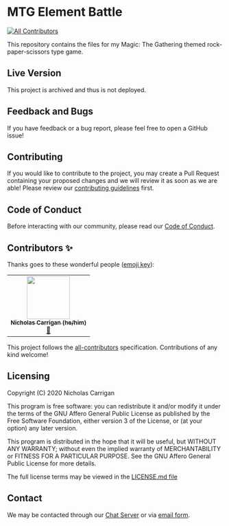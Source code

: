# MTG Element Battle
<!-- ALL-CONTRIBUTORS-BADGE:START - Do not remove or modify this section -->
[![All Contributors](https://img.shields.io/badge/all_contributors-1-orange.svg?style=flat-square)](#contributors-)
<!-- ALL-CONTRIBUTORS-BADGE:END -->

This repository contains the files for my Magic: The Gathering themed rock-paper-scissors type game.

## Live Version

This project is archived and thus is not deployed.

## Feedback and Bugs

If you have feedback or a bug report, please feel free to open a GitHub issue!

## Contributing

If you would like to contribute to the project, you may create a Pull Request containing your proposed changes and we will review it as soon as we are able! Please review our [contributing guidelines](CONTRIBUTING.md) first.

## Code of Conduct

Before interacting with our community, please read our [Code of Conduct](CODE_OF_CONDUCT.md).

## Contributors ✨

Thanks goes to these wonderful people ([emoji key](https://allcontributors.org/docs/en/emoji-key)):

<!-- ALL-CONTRIBUTORS-LIST:START - Do not remove or modify this section -->
<!-- prettier-ignore-start -->
<!-- markdownlint-disable -->
<table>
  <tr>
    <td align="center"><a href="http://www.nhcarrigan.com"><img src="https://avatars1.githubusercontent.com/u/63889819?v=4" width="100px;" alt=""/><br /><sub><b>Nicholas Carrigan (he/him)</b></sub></a><br /><a href="#projectManagement-nhcarrigan" title="Project Management">📆</a></td>
  </tr>
</table>

<!-- markdownlint-enable -->
<!-- prettier-ignore-end -->
<!-- ALL-CONTRIBUTORS-LIST:END -->

This project follows the [all-contributors](https://github.com/all-contributors/all-contributors) specification. Contributions of any kind welcome!

## Licensing

Copyright (C) 2020 Nicholas Carrigan

This program is free software: you can redistribute it and/or modify it under the terms of the GNU Affero General Public License as published by the Free Software Foundation, either version 3 of the License, or (at your option) any later version.

This program is distributed in the hope that it will be useful, but WITHOUT ANY WARRANTY; without even the implied warranty of MERCHANTABILITY or FITNESS FOR A PARTICULAR PURPOSE.  See the GNU Affero General Public License for more details.

The full license terms may be viewed in the [LICENSE.md file](./LICENSE.md)

## Contact

We may be contacted through our [Chat Server](http://chat.nhcarrigan.com) or via [email form](https://contact.nhcarrigan.com).
